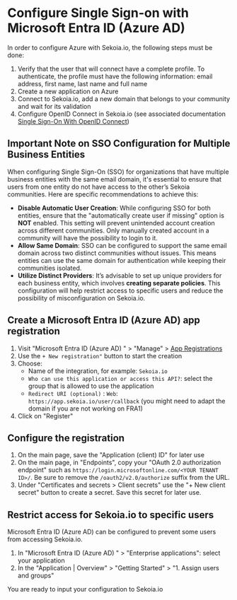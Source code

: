 # Configure Single Sign-on with Microsoft Entra ID (Azure AD)

In order to configure Azure with Sekoia.io, the following steps must be done:

1. Verify that the user that will connect have a complete profile. To authenticate, the profile must have the following information: email address, first name, last name and full name
2. Create a new application on Azure
3. Connect to Sekoia.io, add a new domain that belongs to your community and wait for its validation
4. Configure OpenID Connect in Sekoia.io (see associated documentation [Single Sign-On With OpenID Connect](/getting_started/sso/openid_connect.md))

## Important Note on SSO Configuration for Multiple Business Entities

When configuring Single Sign-On (SSO) for organizations that have multiple business entities with the same email domain, it's essential to ensure that users from one entity do not have access to the other’s Sekoia communities. Here are specific recommendations to achieve this:

- **Disable Automatic User Creation**: While configuring SSO for both entities, ensure that the "automatically create user if missing" option is **NOT** enabled. This setting will prevent unintended account creation across different communities. Only manually created account in a community will have the possibility to login to it.
- **Allow Same Domain**: SSO can be configured to support the same email domain across two distinct communities without issues. This means entities can use the same domain for authentication while keeping their communities isolated.
- **Utilize Distinct Providers**: It’s advisable to set up unique providers for each business entity, which involves **creating separate policies**. This configuration will help restrict access to specific users and reduce the possibility of misconfiguration on Sekoia.io.

## Create a Microsoft Entra ID (Azure AD)  app registration

1. Visit "Microsoft Entra ID (Azure AD) " > "Manage" > [App Registrations](https://portal.azure.com/#view/Microsoft_AAD_IAM/ActiveDirectoryMenuBlade/~/RegisteredApps)
2. Use the `+ New registration"` button to start the creation
3. Choose:
   - Name of the integration, for example: `Sekoia.io`
   - `Who can use this application or access this API?`: select the group that is allowed to use the application
   - `Redirect URI (optional)` : `Web`: `https://app.sekoia.io/user/callback` (you might need to adapt the domain if you are not working on FRA1)
4. Click on "Register"

## Configure the registration

1. On the main page, save the "Application (client) ID" for later use
2. On the main page, in "Endpoints", copy your "OAuth 2.0 authorization endpoint" such as `https://login.microsoftonline.com/<YOUR TENANT ID>/`. Be sure to remove the `/oauth2/v2.0/authorize` suffix from the URL.
3. Under "Certificates and secrets > Client secrets" use the "+ New client secret" button to create a secret. Save this secret for later use.

## Restrict access for Sekoia.io to specific users

Microsoft Entra ID (Azure AD)  can be configured to prevent some users from accessing Sekoia.io.

1. In "Microsoft Entra ID (Azure AD) " > "Enterprise applications": select your application
2. In the "Application | Overview" > "Getting Started" > "1. Assign users and groups"

You are ready to input your configuration to Sekoia.io